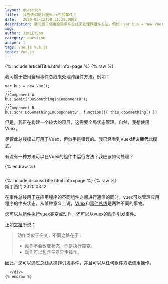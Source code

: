```yaml
---
layout: question
title:  我应该如何处理Vuex中的事件？
date:   2020-03-12T08:31:38.000Z
description: 我习惯于使用全局事件总线来处理跨组件方法。例如：var bus = new Vue();...//Component Abus.$emit('D...
img: 
author: JimLEYSam
category: question
answer: 1
tags: vue.js Vue.js
topic: Vue.js
---
```

<div class="article-root">
  <div class="article">
    {% include articleTitle.html info=page %}
    {% raw %}
    <div class="article-content"><p><font style="vertical-align: inherit;"><font style="vertical-align: inherit;">我习惯于使用全局事件总线来处理跨组件方法。</font><font style="vertical-align: inherit;">例如：</font></font></p>

<pre><code>var bus = new Vue();<font></font>
...<font></font>
//Component A<font></font>
bus.$emit('DoSomethingInComponentB');<font></font>
...<font></font>
//Component B<font></font>
bus.$on('DoSomethingInComponentB', function(){ this.doSomething() })<font></font>
</code></pre>

<p><font style="vertical-align: inherit;"><font style="vertical-align: inherit;">但是，我正在构建一个较大的项目，这需要全局状态管理。</font><font style="vertical-align: inherit;">自然，我想使用Vuex。</font></font></p>

<p><font style="vertical-align: inherit;"><font style="vertical-align: inherit;">尽管此总线模式可用于Vuex，但似乎是错误的。</font><font style="vertical-align: inherit;">我已经看到Vuex建议</font></font><strong><font style="vertical-align: inherit;"><font style="vertical-align: inherit;">替代</font></font></strong><font style="vertical-align: inherit;"><font style="vertical-align: inherit;">此模式。</font></font></p>

<p><font style="vertical-align: inherit;"><font style="vertical-align: inherit;">有没有一种方法可以在Vuex的组件中运行方法？</font><font style="vertical-align: inherit;">我应该如何处理？</font></font></p></div>
    {% endraw %}
  </div>
  <p style="height: 0;width:0;overflow: hidden;"> 第1138篇《我应该如何处理Vuex中的事件？》来自Winter(https://github.com/aiyld/aiyld.github.io)的站点</p>
  <div class="discuss-wrapper">
    {% include discussTitle.html info=page %}
    {% raw %}
    <div class="discuss-item">
        <div class="discuss-parent">
          <div class="discuss-meta">
            <span class="discuss-user">斯丁西门</span>
            <span class="discuss-time">2020.03.12</span>
          </div>
          <div class="discuss-comment"><p><a href="https://vuex.vuejs.org/en" rel="noreferrer"><font style="vertical-align: inherit;"></font></a><font style="vertical-align: inherit;"><font style="vertical-align: inherit;">在事件总线用于在应用程序的不同组件之间进行通信的同时，vuex可以管理应用程序的中央状态，从某种意义上说，</font><a href="https://vuex.vuejs.org/en" rel="noreferrer"><font style="vertical-align: inherit;">Vuex</font></a><font style="vertical-align: inherit;">和</font></font><a href="https://vuejs.org/v2/guide/components.html#Non-Parent-Child-Communication" rel="noreferrer"><font style="vertical-align: inherit;"><font style="vertical-align: inherit;">事件总线</font></font></a><font style="vertical-align: inherit;"><font style="vertical-align: inherit;">是两种不同的事物。</font></font></p>

<p><font style="vertical-align: inherit;"><font style="vertical-align: inherit;">您可以从组件执行vuex突变或动作，还可以从vuex的动作引发事件。</font></font></p>

<p><font style="vertical-align: inherit;"><font style="vertical-align: inherit;">正如</font></font><a href="https://vuex.vuejs.org/en/actions.html" rel="noreferrer"><font style="vertical-align: inherit;"><font style="vertical-align: inherit;">文档</font></font></a><font style="vertical-align: inherit;"><font style="vertical-align: inherit;">所说：</font></font></p>

<blockquote>
  <p><font style="vertical-align: inherit;"><font style="vertical-align: inherit;">动作类似于突变，不同之处在于：</font></font></p>
  
  <ul>
  <li><font style="vertical-align: inherit;"><font style="vertical-align: inherit;">动作不会改变状态，而是执行突变。</font></font></li>
  <li><font style="vertical-align: inherit;"><font style="vertical-align: inherit;">动作可以包含任意异步操作。</font></font></li>
  </ul>
</blockquote>

<p><font style="vertical-align: inherit;"><font style="vertical-align: inherit;">因此，您可以通过总线从操作引发事件，并且可以从任何组件方法调用操作。</font></font></p></div>
        </div>
        
      </div>
    {% endraw %}
  </div>
<div>
